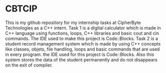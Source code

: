# CBTCIP
This is my github repository for my internship tasks at CipherByte Technologies as a C++ intern.
Task 1 is a digital calculator which is made in C++ language using functions, loops, C++ libraries and basic cout and cin commands. The IDE used to make this project is Code::Blocks.
Task 2 is a student record management system which is made by using C++ concepts like classes, objets, file handling, loops and basic commands that are used in every program. the IDE used for this project is Code::Blocks. Also this system stores the data of the student permanently and do not disappears on the exit of compiler.
